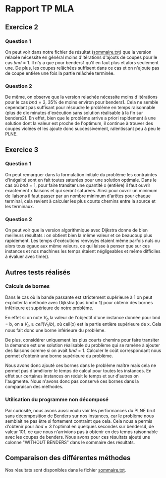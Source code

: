 # Rapport TP MLA

## Exercice 2

### Question 1

On peut voir dans notre fichier de résultat ([sommaire.txt](./sommaire.txt)) que la version relaxée nécessite en général moins d'itérations d'ajouts de coupes pour le cas $bnd=1$. Il n'y a que pour benders1 qu'il en faut plus et alors seulement une. De plus, les coupes relâchées suffisent dans ce cas et on n'ajoute pas de coupe entière une fois la partie relâchée terminée.

### Question 2

De même, on observe que la version relachée nécessite moins d'itérations pour le cas $bnd=3$, 35% de moins environ pour benders1. Cela ne semble cependant pas suffisant pour résoudre le problème en temps raisonnable (plus de dix minutes d'exécution sans solution réalisable à la fin sur benders2). En effet, bien que le problème arrive a priori rapidement à une solution dont la valeur est proche de l'optimum, il continue à trouver des coupes violées et les ajoute donc successivement, ralentissant peu à peu le PLNE.

## Exercice 3

### Question 1

On peut remarquer dans la formulation initiale du problème les contraintes d'inégalité sont en fait toutes saturées pour une solution optimale. Dans le cas où $bnd = 1$, pour faire transiter une quantité x (entière) il faut ouvrir exactement x liaisons et qui seront saturées. Ainsi pour ouvrir un minimum de liaisons il faut passer par un nombre minimum d'arêtes pour chaque terminal, cela revient à calculer les plus courts chemins entre la source et les terminaux. 

### Question 2

On peut voir que la version algorithmique avec Dijkstra donne de bien meilleurs résultats : on obtient bien la même valeur et ce beaucoup plus rapidement. Les temps d'exécutions renvoyés étaient même parfois nuls ou alors tous égaux aux même valeurs, ce qui laisse à penser que sur ces instances et nos machines les temps étaient négligeables et même difficiles à évaluer avec time().

## Autres tests réalisés 

### Calculs de bornes

Dans le cas où la bande passante est strictement supérieure à 1 on peut exploiter la méthode avec Dijkstra (cas bnd = 1) pour obtenir des bornes inférieure et supérieure de notre problème.

En effet si on note $V_b$ la valeur de l'objectif d'une instance donnée pour bnd = b, on a $V_b \geq ceil(V_1 / b)$, où ceil(x) est la partie entière supérieure de x.
Cela nous fait donc une borne inférieure du problème.

De plus, considérer uniquement les plus courts chemins pour faire transiter la demande est une solution réalisable du problème qui se ramène à ajouter des liaisons comme si on avait $bnd=1$. Calculer le coût correspondant nous permet d'obtenir une borne supérieure du problème.

Nous avons donc ajouté ces bornes dans le problème maître mais cela ne permet pas d'améliorer le temps de calcul pour toutes les instances. En effet sur certaines instances on réduit le temps et sur d'autres on l'augmente. Nous n'avons donc pas conservé ces bornes dans la comparaison des méthodes.

### Utilisation du programme non décomposé

Par curiosité, nous avons aussi voulu voir les performances du PLNE brut sans décomposition de Benders sur nos instances, car le problème nous semblait ne pas être si fortement contraint que cela.
Cela nous a permis d'obtenir pour $bnd=3$ l'optimal en quelques secondes sur benders4, de valeur 101, ce que nous n'arrivions pas à obtenir en des temps raisonnable avec les coupes de benders. Nous avons pour ces résultats ajouté une colonne "WITHOUT BENDERS" dans le sommaire des résultats.

## Comparaison des différentes méthodes

Nos résultats sont disponibles dans le fichier [sommaire.txt](./sommaire.txt).